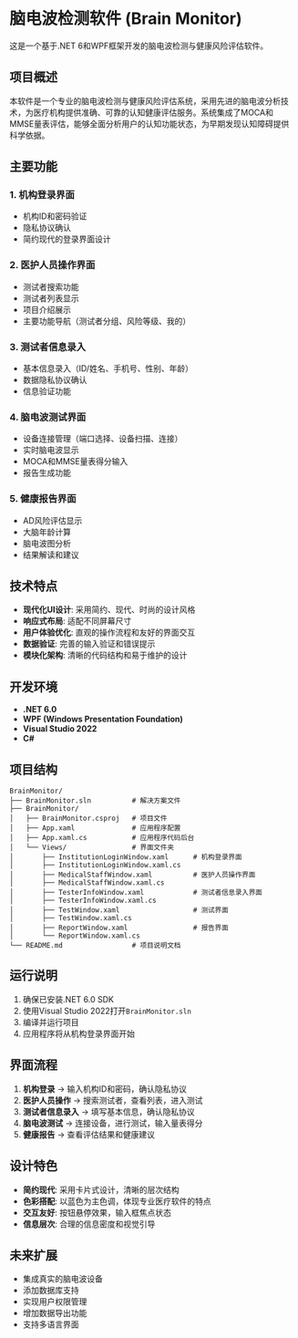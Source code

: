 # 脑电波检测软件 (Brain Monitor)

这是一个基于.NET 6和WPF框架开发的脑电波检测与健康风险评估软件。

## 项目概述

本软件是一个专业的脑电波检测与健康风险评估系统，采用先进的脑电波分析技术，为医疗机构提供准确、可靠的认知健康评估服务。系统集成了MOCA和MMSE量表评估，能够全面分析用户的认知功能状态，为早期发现认知障碍提供科学依据。

## 主要功能

### 1. 机构登录界面
- 机构ID和密码验证
- 隐私协议确认
- 简约现代的登录界面设计

### 2. 医护人员操作界面
- 测试者搜索功能
- 测试者列表显示
- 项目介绍展示
- 主要功能导航（测试者分组、风险等级、我的）

### 3. 测试者信息录入
- 基本信息录入（ID/姓名、手机号、性别、年龄）
- 数据隐私协议确认
- 信息验证功能

### 4. 脑电波测试界面
- 设备连接管理（端口选择、设备扫描、连接）
- 实时脑电波显示
- MOCA和MMSE量表得分输入
- 报告生成功能

### 5. 健康报告界面
- AD风险评估显示
- 大脑年龄计算
- 脑电波图分析
- 结果解读和建议

## 技术特点

- **现代化UI设计**: 采用简约、现代、时尚的设计风格
- **响应式布局**: 适配不同屏幕尺寸
- **用户体验优化**: 直观的操作流程和友好的界面交互
- **数据验证**: 完善的输入验证和错误提示
- **模块化架构**: 清晰的代码结构和易于维护的设计

## 开发环境

- **.NET 6.0**
- **WPF (Windows Presentation Foundation)**
- **Visual Studio 2022**
- **C#**

## 项目结构

```
BrainMonitor/
├── BrainMonitor.sln          # 解决方案文件
├── BrainMonitor/
│   ├── BrainMonitor.csproj   # 项目文件
│   ├── App.xaml              # 应用程序配置
│   ├── App.xaml.cs           # 应用程序代码后台
│   └── Views/                # 界面文件夹
│       ├── InstitutionLoginWindow.xaml      # 机构登录界面
│       ├── InstitutionLoginWindow.xaml.cs
│       ├── MedicalStaffWindow.xaml          # 医护人员操作界面
│       ├── MedicalStaffWindow.xaml.cs
│       ├── TesterInfoWindow.xaml            # 测试者信息录入界面
│       ├── TesterInfoWindow.xaml.cs
│       ├── TestWindow.xaml                  # 测试界面
│       ├── TestWindow.xaml.cs
│       ├── ReportWindow.xaml                # 报告界面
│       └── ReportWindow.xaml.cs
└── README.md                 # 项目说明文档
```

## 运行说明

1. 确保已安装.NET 6.0 SDK
2. 使用Visual Studio 2022打开`BrainMonitor.sln`
3. 编译并运行项目
4. 应用程序将从机构登录界面开始

## 界面流程

1. **机构登录** → 输入机构ID和密码，确认隐私协议
2. **医护人员操作** → 搜索测试者，查看列表，进入测试
3. **测试者信息录入** → 填写基本信息，确认隐私协议
4. **脑电波测试** → 连接设备，进行测试，输入量表得分
5. **健康报告** → 查看评估结果和健康建议

## 设计特色

- **简约现代**: 采用卡片式设计，清晰的层次结构
- **色彩搭配**: 以蓝色为主色调，体现专业医疗软件的特点
- **交互友好**: 按钮悬停效果，输入框焦点状态
- **信息层次**: 合理的信息密度和视觉引导

## 未来扩展

- 集成真实的脑电波设备
- 添加数据库支持
- 实现用户权限管理
- 增加数据导出功能
- 支持多语言界面 